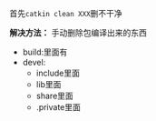 首先`catkin clean XXX`删不干净

**解决方法：** 手动删除包编译出来的东西

* build:里面有
* devel:
  * include里面
  * lib里面
  * share里面
  * .private里面
    